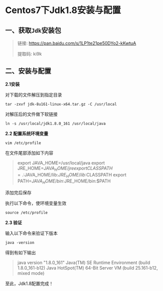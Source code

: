 # Centos7下Jdk1.8安装与配置



## 一、获取`Jdk`安装包

> 链接: https://pan.baidu.com/s/1LP1te21pe50DYo2-kKwtuA 
>
> 提取码: ki9k 

## 二、安装与配置

**2.1安装**

对下载的文件解压到指定目录

```shell
tar -zxvf jdk-8u161-linux-x64.tar.gz -C /usr/local
```

对解压后的文件做下软链接

```shell
ln -s /usr/local/jdk1.8.0_161 /usr/local/java
```

**2.2 配置系统环境变量**

```shell
vim /etc/profile
```

在文件尾部添加如下内容

>export JAVA_HOME=/usr/local/java
>export JRE_HOME=$JAVA_HOME/jre
>export CLASSPATH=.:$JAVA_HOME/lib:$JRE_HOME/lib:$CLASSPATH
>export PATH=$JAVA_HOME/bin:$JRE_HOME/bin:$PATH

添加完后保存

执行以下命令，使环境变量生效
```shell
source /etc/profile
```

**2.3 验证**

输入以下命令来验证下版本

```shell
java -version
```

得到有如下输出

> java version "1.8.0_161"
> Java(TM) SE Runtime Environment (build 1.8.0_161-b12)
> Java HotSpot(TM) 64-Bit Server VM (build 25.161-b12, mixed mode)

至此，Jdk1.8配置完成！